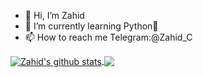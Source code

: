 - 👋 Hi, I’m Zahid
- 🌱 I’m currently learning Python🐍
- 📫 How to reach me Telegram:@Zahid_C


<a href="https://github.com/anuraghazra/github-readme-stats">
  <img align="center" src="https://github-readme-stats.vercel.app/api?username=Zahid-C&show_icons=true&include_all_commits=true&theme=material-palenight" alt="Zahid's github stats" />
</a>
<a href="https://github.com/anuraghazra/github-readme-stats">
  <!-- Change the `github-readme-stats.anuraghazra1.vercel.app` to `github-readme-stats.vercel.app`  -->
  <img align="center" src="https://github-readme-stats.vercel.app/api/top-langs/?username=Zahid-C&layout=compact&theme=material-palenight" />
</a>
